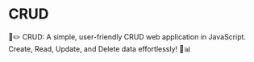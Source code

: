 # CRUD
🔄✏️ CRUD: A simple, user-friendly CRUD web application in JavaScript. Create, Read, Update, and Delete data effortlessly! 🚀📊
